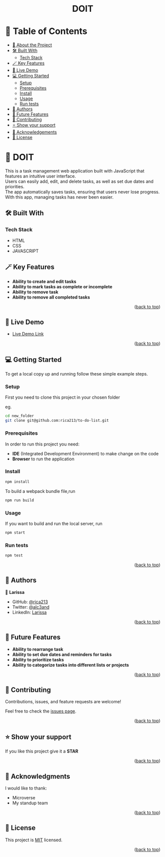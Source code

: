 <a name="readme-top"></a>

<div align="center">
  <!-- You are encouraged to replace this logo with your own! Otherwise you can also remove it. -->
<!-- <img src="" alt="logo" width="140"  height="auto" /> -->
  <br/>

  <h1><b>DOIT</b></h1>

</div>

<!-- TABLE OF CONTENTS -->

# 📗 Table of Contents

- [📖 About the Project](#about-project)
- [🛠 Built With](#built-with)
  - [Tech Stack](#tech-stack)
- [🪄 Key Features](#key-features)
- [🚀 Live Demo](#live-demo)
- [💻 Getting Started](#getting-started)
  - [Setup](#setup)
  - [Prerequisites](#prerequisites)
  - [Install](#install)
  - [Usage](#usage)
  - [Run tests](#run-tests)
- [👥 Authors](#authors)
- [🔭 Future Features](#future-features)
- [🤝 Contributing](#contributing)
- [⭐️ Show your support](#support)
- [🙏 Acknowledgements](#acknowledgements)
- [📝 License](#license)

<!-- PROJECT DESCRIPTION -->

# 📖 DOIT <a name="about-project"></a>

This is a task management web application built with JavaScript that features an intuitive user interface. <br>
Users can easily add, edit, and delete tasks, as well as set due dates and priorities. <br>
The app automatically saves tasks, ensuring that users never lose progress. With this app, managing tasks has never been easier.

## 🛠 Built With <a name="built-with"></a>

### Tech Stack <a name="tech-stack"></a>

- HTML
- CSS
- JAVASCRIPT

<!-- Features -->

## 🪄 Key Features <a name="key-features"></a>

- **Ability to create and edit tasks**
- **Ability to mark tasks as complete or incomplete**
- **Ability to remove task**
- **Ability to remove all completed tasks**

<p align="right">(<a href="#readme-top">back to top</a>)</p>

<!-- LIVE DEMO -->

## 🚀 Live Demo <a name="live-demo"></a>

- [Live Demo Link](https://rica213.github.io/to-do-list/dist/)

<p align="right">(<a href="#readme-top">back to top</a>)</p>

<!-- GETTING STARTED -->

## 💻 Getting Started <a name="getting-started"></a>

To get a local copy up and running follow these simple example steps.

### Setup <a name="setup"></a>

First you need to clone this project in your chosen folder

eg.
```sh
cd new_folder
git clone git@github.com:rica213/to-do-list.git
```

### Prerequisites <a name="prerequisites"></a>

In order to run this project you need:

- **IDE** (Integrated Development Environment) to make change on the code
- **Browser** to run the application

### Install <a name="install"></a>

```js
npm install
```
To build a webpack bundle file,run

```js
npm run build
```

### Usage <a name="usage"></a>

If you want to build and run the local server, run

```js
npm start
```

### Run tests <a name="run-tests"></a>

```js
npm test
```

<p align="right">(<a href="#readme-top">back to top</a>)</p>

<!-- AUTHORS -->

## 👥 Authors <a name="authors"></a>

👤 **Larissa**

- GitHub: [@rica213](https://github.com/rica213)
- Twitter: [@alc3and](https://twitter.com/alc3and)
- LinkedIn: [Larissa](https://linkedin.com/in/larissa-clarielle/)

<p align="right">(<a href="#readme-top">back to top</a>)</p>

<!-- FUTURE FEATURES -->

## 🔭 Future Features <a name="future-features"></a>

- **Ability to rearrange task**
- **Ability to set due dates and reminders for tasks**
- **Ability to prioritize tasks**
- **Ability to categorize tasks into different lists or projects**

<p align="right">(<a href="#readme-top">back to top</a>)</p>

<!-- CONTRIBUTING -->

## 🤝 Contributing <a name="contributing"></a>

Contributions, issues, and feature requests are welcome!

Feel free to check the [issues page](../../issues/).

<p align="right">(<a href="#readme-top">back to top</a>)</p>

<!-- SUPPORT -->

## ⭐️ Show your support <a name="support"></a>

If you like this project give it a **STAR**

<p align="right">(<a href="#readme-top">back to top</a>)</p>

<!-- ACKNOWLEDGEMENTS -->

## 🙏 Acknowledgments <a name="acknowledgements"></a>

I would like to thank:
- Microverse
- My standup team

<p align="right">(<a href="#readme-top">back to top</a>)</p>

<!-- LICENSE -->

## 📝 License <a name="license"></a>

This project is [MIT](./LICENSE) licensed.

<p align="right">(<a href="#readme-top">back to top</a>)</p>
